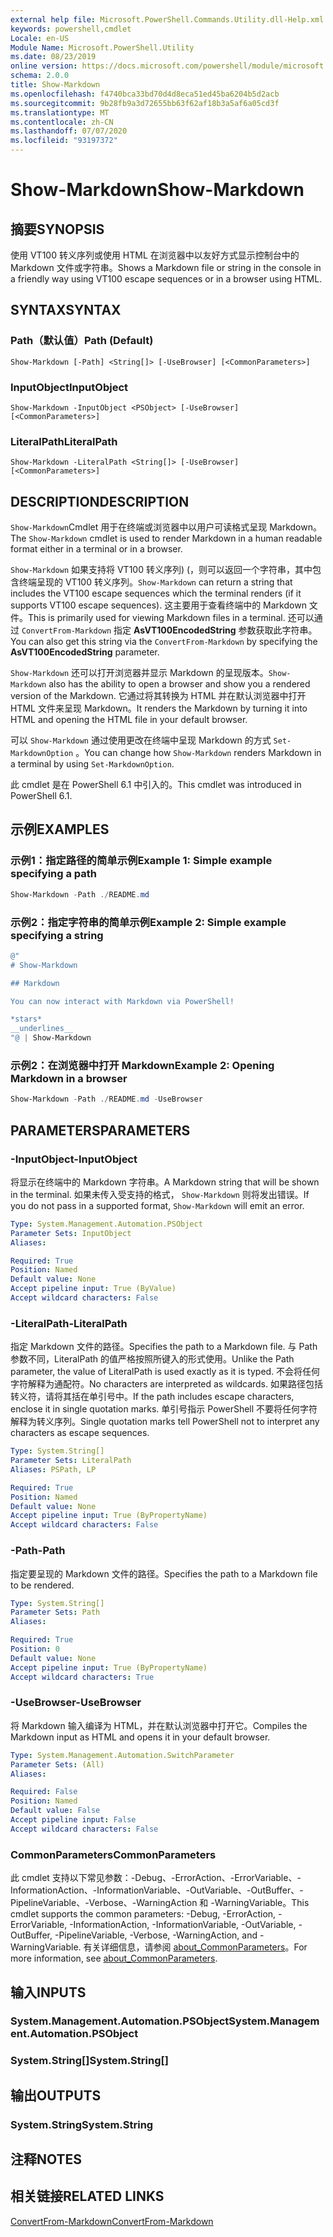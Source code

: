 ```yaml
---
external help file: Microsoft.PowerShell.Commands.Utility.dll-Help.xml
keywords: powershell,cmdlet
Locale: en-US
Module Name: Microsoft.PowerShell.Utility
ms.date: 08/23/2019
online version: https://docs.microsoft.com/powershell/module/microsoft.powershell.utility/show-markdown?view=powershell-7.1&WT.mc_id=ps-gethelp
schema: 2.0.0
title: Show-Markdown
ms.openlocfilehash: f4740bca33bd70d4d8eca51ed45ba6204b5d2acb
ms.sourcegitcommit: 9b28fb9a3d72655bb63f62af18b3a5af6a05cd3f
ms.translationtype: MT
ms.contentlocale: zh-CN
ms.lasthandoff: 07/07/2020
ms.locfileid: "93197372"
---
```

# <span data-ttu-id="fa69f-103">Show-Markdown</span><span class="sxs-lookup"><span data-stu-id="fa69f-103">Show-Markdown</span></span>

## <span data-ttu-id="fa69f-104">摘要</span><span class="sxs-lookup"><span data-stu-id="fa69f-104">SYNOPSIS</span></span>
<span data-ttu-id="fa69f-105">使用 VT100 转义序列或使用 HTML 在浏览器中以友好方式显示控制台中的 Markdown 文件或字符串。</span><span class="sxs-lookup"><span data-stu-id="fa69f-105">Shows a Markdown file or string in the console in a friendly way using VT100 escape sequences or in a browser using HTML.</span></span>

## <span data-ttu-id="fa69f-106">SYNTAX</span><span class="sxs-lookup"><span data-stu-id="fa69f-106">SYNTAX</span></span>

### <span data-ttu-id="fa69f-107">Path（默认值）</span><span class="sxs-lookup"><span data-stu-id="fa69f-107">Path (Default)</span></span>

```
Show-Markdown [-Path] <String[]> [-UseBrowser] [<CommonParameters>]
```

### <span data-ttu-id="fa69f-108">InputObject</span><span class="sxs-lookup"><span data-stu-id="fa69f-108">InputObject</span></span>

```
Show-Markdown -InputObject <PSObject> [-UseBrowser] [<CommonParameters>]
```

### <span data-ttu-id="fa69f-109">LiteralPath</span><span class="sxs-lookup"><span data-stu-id="fa69f-109">LiteralPath</span></span>

```
Show-Markdown -LiteralPath <String[]> [-UseBrowser] [<CommonParameters>]
```

## <span data-ttu-id="fa69f-110">DESCRIPTION</span><span class="sxs-lookup"><span data-stu-id="fa69f-110">DESCRIPTION</span></span>

<span data-ttu-id="fa69f-111">`Show-Markdown`Cmdlet 用于在终端或浏览器中以用户可读格式呈现 Markdown。</span><span class="sxs-lookup"><span data-stu-id="fa69f-111">The `Show-Markdown` cmdlet is used to render Markdown in a human readable format either in a terminal or in a browser.</span></span>

<span data-ttu-id="fa69f-112">`Show-Markdown` 如果支持将 VT100 转义序列)  (，则可以返回一个字符串，其中包含终端呈现的 VT100 转义序列。</span><span class="sxs-lookup"><span data-stu-id="fa69f-112">`Show-Markdown` can return a string that includes the VT100 escape sequences which the terminal renders (if it supports VT100 escape sequences).</span></span> <span data-ttu-id="fa69f-113">这主要用于查看终端中的 Markdown 文件。</span><span class="sxs-lookup"><span data-stu-id="fa69f-113">This is primarily used for viewing Markdown files in a terminal.</span></span> <span data-ttu-id="fa69f-114">还可以通过 `ConvertFrom-Markdown` 指定 **AsVT100EncodedString** 参数获取此字符串。</span><span class="sxs-lookup"><span data-stu-id="fa69f-114">You can also get this string via the `ConvertFrom-Markdown` by specifying the **AsVT100EncodedString** parameter.</span></span>

<span data-ttu-id="fa69f-115">`Show-Markdown` 还可以打开浏览器并显示 Markdown 的呈现版本。</span><span class="sxs-lookup"><span data-stu-id="fa69f-115">`Show-Markdown` also has the ability to open a browser and show you a rendered version of the Markdown.</span></span> <span data-ttu-id="fa69f-116">它通过将其转换为 HTML 并在默认浏览器中打开 HTML 文件来呈现 Markdown。</span><span class="sxs-lookup"><span data-stu-id="fa69f-116">It renders the Markdown by turning it into HTML and opening the HTML file in your default browser.</span></span>

<span data-ttu-id="fa69f-117">可以 `Show-Markdown` 通过使用更改在终端中呈现 Markdown 的方式 `Set-MarkdownOption` 。</span><span class="sxs-lookup"><span data-stu-id="fa69f-117">You can change how `Show-Markdown` renders Markdown in a terminal by using `Set-MarkdownOption`.</span></span>

<span data-ttu-id="fa69f-118">此 cmdlet 是在 PowerShell 6.1 中引入的。</span><span class="sxs-lookup"><span data-stu-id="fa69f-118">This cmdlet was introduced in PowerShell 6.1.</span></span>

## <span data-ttu-id="fa69f-119">示例</span><span class="sxs-lookup"><span data-stu-id="fa69f-119">EXAMPLES</span></span>

### <span data-ttu-id="fa69f-120">示例1：指定路径的简单示例</span><span class="sxs-lookup"><span data-stu-id="fa69f-120">Example 1: Simple example specifying a path</span></span>

```powershell
Show-Markdown -Path ./README.md
```

### <span data-ttu-id="fa69f-121">示例2：指定字符串的简单示例</span><span class="sxs-lookup"><span data-stu-id="fa69f-121">Example 2: Simple example specifying a string</span></span>

```powershell
@"
# Show-Markdown

## Markdown

You can now interact with Markdown via PowerShell!

*stars*
__underlines__
"@ | Show-Markdown
```

### <span data-ttu-id="fa69f-122">示例2：在浏览器中打开 Markdown</span><span class="sxs-lookup"><span data-stu-id="fa69f-122">Example 2: Opening Markdown in a browser</span></span>

```powershell
Show-Markdown -Path ./README.md -UseBrowser
```

## <span data-ttu-id="fa69f-123">PARAMETERS</span><span class="sxs-lookup"><span data-stu-id="fa69f-123">PARAMETERS</span></span>

### <span data-ttu-id="fa69f-124">-InputObject</span><span class="sxs-lookup"><span data-stu-id="fa69f-124">-InputObject</span></span>

<span data-ttu-id="fa69f-125">将显示在终端中的 Markdown 字符串。</span><span class="sxs-lookup"><span data-stu-id="fa69f-125">A Markdown string that will be shown in the terminal.</span></span> <span data-ttu-id="fa69f-126">如果未传入受支持的格式， `Show-Markdown` 则将发出错误。</span><span class="sxs-lookup"><span data-stu-id="fa69f-126">If you do not pass in a supported format, `Show-Markdown` will emit an error.</span></span>

```yaml
Type: System.Management.Automation.PSObject
Parameter Sets: InputObject
Aliases:

Required: True
Position: Named
Default value: None
Accept pipeline input: True (ByValue)
Accept wildcard characters: False
```

### <span data-ttu-id="fa69f-127">-LiteralPath</span><span class="sxs-lookup"><span data-stu-id="fa69f-127">-LiteralPath</span></span>

<span data-ttu-id="fa69f-128">指定 Markdown 文件的路径。</span><span class="sxs-lookup"><span data-stu-id="fa69f-128">Specifies the path to a Markdown file.</span></span> <span data-ttu-id="fa69f-129">与 Path 参数不同，LiteralPath 的值严格按照所键入的形式使用。</span><span class="sxs-lookup"><span data-stu-id="fa69f-129">Unlike the Path parameter, the value of LiteralPath is used exactly as it is typed.</span></span> <span data-ttu-id="fa69f-130">不会将任何字符解释为通配符。</span><span class="sxs-lookup"><span data-stu-id="fa69f-130">No characters are interpreted as wildcards.</span></span> <span data-ttu-id="fa69f-131">如果路径包括转义符，请将其括在单引号中。</span><span class="sxs-lookup"><span data-stu-id="fa69f-131">If the path includes escape characters, enclose it in single quotation marks.</span></span> <span data-ttu-id="fa69f-132">单引号指示 PowerShell 不要将任何字符解释为转义序列。</span><span class="sxs-lookup"><span data-stu-id="fa69f-132">Single quotation marks tell PowerShell not to interpret any characters as escape sequences.</span></span>

```yaml
Type: System.String[]
Parameter Sets: LiteralPath
Aliases: PSPath, LP

Required: True
Position: Named
Default value: None
Accept pipeline input: True (ByPropertyName)
Accept wildcard characters: False
```

### <span data-ttu-id="fa69f-133">-Path</span><span class="sxs-lookup"><span data-stu-id="fa69f-133">-Path</span></span>

<span data-ttu-id="fa69f-134">指定要呈现的 Markdown 文件的路径。</span><span class="sxs-lookup"><span data-stu-id="fa69f-134">Specifies the path to a Markdown file to be rendered.</span></span>

```yaml
Type: System.String[]
Parameter Sets: Path
Aliases:

Required: True
Position: 0
Default value: None
Accept pipeline input: True (ByPropertyName)
Accept wildcard characters: True
```

### <span data-ttu-id="fa69f-135">-UseBrowser</span><span class="sxs-lookup"><span data-stu-id="fa69f-135">-UseBrowser</span></span>

<span data-ttu-id="fa69f-136">将 Markdown 输入编译为 HTML，并在默认浏览器中打开它。</span><span class="sxs-lookup"><span data-stu-id="fa69f-136">Compiles the Markdown input as HTML and opens it in your default browser.</span></span>

```yaml
Type: System.Management.Automation.SwitchParameter
Parameter Sets: (All)
Aliases:

Required: False
Position: Named
Default value: False
Accept pipeline input: False
Accept wildcard characters: False
```

### <span data-ttu-id="fa69f-137">CommonParameters</span><span class="sxs-lookup"><span data-stu-id="fa69f-137">CommonParameters</span></span>

<span data-ttu-id="fa69f-138">此 cmdlet 支持以下常见参数：-Debug、-ErrorAction、-ErrorVariable、-InformationAction、-InformationVariable、-OutVariable、-OutBuffer、-PipelineVariable、-Verbose、-WarningAction 和 -WarningVariable。</span><span class="sxs-lookup"><span data-stu-id="fa69f-138">This cmdlet supports the common parameters: -Debug, -ErrorAction, -ErrorVariable, -InformationAction, -InformationVariable, -OutVariable, -OutBuffer, -PipelineVariable, -Verbose, -WarningAction, and -WarningVariable.</span></span> <span data-ttu-id="fa69f-139">有关详细信息，请参阅 [about_CommonParameters](https://go.microsoft.com/fwlink/?LinkID=113216)。</span><span class="sxs-lookup"><span data-stu-id="fa69f-139">For more information, see [about_CommonParameters](https://go.microsoft.com/fwlink/?LinkID=113216).</span></span>

## <span data-ttu-id="fa69f-140">输入</span><span class="sxs-lookup"><span data-stu-id="fa69f-140">INPUTS</span></span>

### <span data-ttu-id="fa69f-141">System.Management.Automation.PSObject</span><span class="sxs-lookup"><span data-stu-id="fa69f-141">System.Management.Automation.PSObject</span></span>

### <span data-ttu-id="fa69f-142">System.String[]</span><span class="sxs-lookup"><span data-stu-id="fa69f-142">System.String[]</span></span>

## <span data-ttu-id="fa69f-143">输出</span><span class="sxs-lookup"><span data-stu-id="fa69f-143">OUTPUTS</span></span>

### <span data-ttu-id="fa69f-144">System.String</span><span class="sxs-lookup"><span data-stu-id="fa69f-144">System.String</span></span>

## <span data-ttu-id="fa69f-145">注释</span><span class="sxs-lookup"><span data-stu-id="fa69f-145">NOTES</span></span>

## <span data-ttu-id="fa69f-146">相关链接</span><span class="sxs-lookup"><span data-stu-id="fa69f-146">RELATED LINKS</span></span>

[<span data-ttu-id="fa69f-147">ConvertFrom-Markdown</span><span class="sxs-lookup"><span data-stu-id="fa69f-147">ConvertFrom-Markdown</span></span>](ConvertFrom-Markdown.md)

